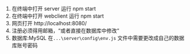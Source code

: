 



1.  在终端中打开  server  运行  npm start
2.  在终端中打开  webclient  运行  npm start
3. 网页打开  http://localhost:8080/ 
4. 注册必须得用邮箱，“或者直接在数据库中修改“
5. 数据库:MySQL
   在`...\server\config\env.js` 文件中需要更改成自己的数据库账号密码